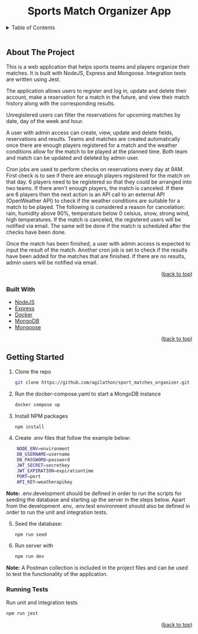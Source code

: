 
<a name="readme-top"></a>


<br />
<div align="center">

  <h1 align="center">Sports Match Organizer App</h1>
</div>



<!-- TABLE OF CONTENTS -->
<details>
  <summary>Table of Contents</summary>
  <ol>
    <li>
      <a href="#about-the-project">About The Project</a>
      <ul>
        <li><a href="#built-with">Built With</a></li>
      </ul>
    </li>
    <li>
      <a href="#getting-started">Getting Started</a>
      <ul>
        <li><a href="#prerequisites">Prerequisites</a></li>
        <li><a href="#installation">Installation</a></li>
      </ul>
    </li>
  </ol>
</details>
<br>



<!-- ABOUT THE PROJECT -->
## About The Project

This is a web application that helps sports teams and players organize their matches. It is built with NodeJS, Express and Mongoose. Integration tests are written using Jest.

The application allows users to register and log in, update and delete their account, make a reservation for a match in the future, and view their match history along with the corresponding results. 

Unregistered users can filter the reservations for upcoming matches by date, day of the week and hour.

A user with admin access can create, view, update and delete fields, reservations and results. Teams and matches are created automatically once there are enough players registered for a match and the weather conditions allow for the match to be played at the planned time. Both team and match can be updated and deleted by admin user.

Cron jobs are used to perform checks on reservations every day at 9AM. First check is to see if there are enough players registered for the match on that day. 6 players need to be registered so that they could be arranged into two teams. If there aren't enough players, the match is canceled. If there are 6 players then the next action is an API call to an external API (OpenWeather API) to check if the weather conditions are suitable for a match to be played. The following is considered a reason for cancelation: rain, humidity above 90%, temperature below 0 celsius, snow, strong wind, high temperatures.
If the match is canceled, the registered users will be notified via email. The same will be done if the match is scheduled after the checks have been done. 

Once the match has been finished, a user with admin access is expected to input the result of the match. Another cron job is set to check if the results have been added for the matches that are finished. If there are no results, admin users will be notified via email.


<p align="right">(<a href="#readme-top">back to top</a>)</p>



### Built With


* [NodeJS](https://nodejs.org/)
* [Express](https://expressjs.com/)
* [Docker](https://www.docker.com/)
* [MongoDB](https://www.mongodb.com/)
* [Mongoose](https://www.mongoosejs.com/)

<p align="right">(<a href="#readme-top">back to top</a>)</p>


## Getting Started

1. Clone the repo
   ```sh
   git clone https://github.com/agilathon/sport_matches_organizer.git
   ```


2. Run the docker-compose.yaml to start a MongoDB instance 
   ```sh
   docker compose up
   ```


3. Install NPM packages
   ```sh
   npm install
   ```


4. Create .env files that follow the example below:

```sh
    NODE_ENV=environment
    DB_USERNAME=username
    DB_PASSWORD=password
    JWT_SECRET=secretkey
    JWT_EXPIRATION=expirationtime
    PORT=port
    API_KEY=weatherapikey
```

**Note:**
.env.development should be defined in order to run the scripts for seeding the database and starting up the server in the steps below.
Apart from the development .env, .env.test environment should also be defined in order to run the unit and integration tests.



5. Seed the database:

   ```sh
   npm run seed
   ```


6. Run server with
   ```sh
   npm run dev
   ```

**Note:**
A Postman collection is included in the project files and can be used to test the functionality of the application. 

### Running Tests

Run unit and integration tests

```sh
npm run jest
```



<p align="right">(<a href="#readme-top">back to top</a>)</p>




